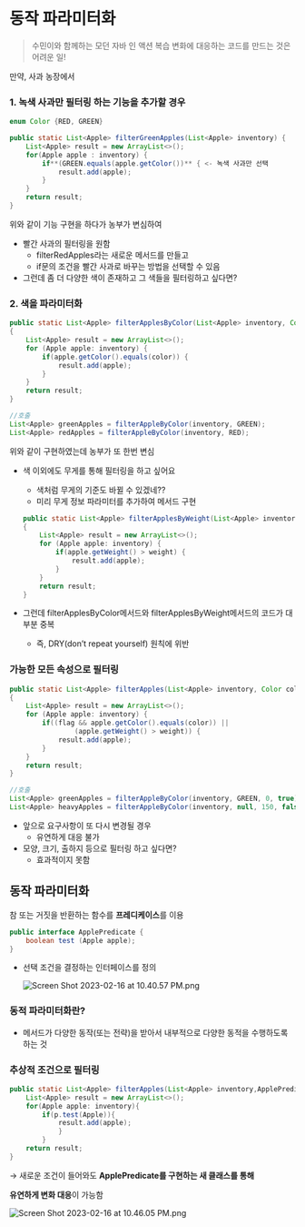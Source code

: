 # 동작 파라미터화
> 수민이와 함께하는 모던 자바 인 액션 복습
변화에 대응하는 코드를 만드는 것은 어려운 일!

만약, 사과 농장에서 

### 1. 녹색 사과만 필터링 하는 기능을 추가할 경우

```java
enum Color {RED, GREEN}
```

```java
public static List<Apple> filterGreenApples(List<Apple> inventory) {
	List<Apple> result = new ArrayList<>();
	for(Apple apple : inventory) {
		if**(GREEN.equals(apple.getColor())** { <- 녹색 사과만 선택
			result.add(apple);
		}
	}
	return result;
}
```

위와 같이 기능 구현을 하다가 농부가 변심하여 

- 빨간 사과의 필터링을 원함
    - filterRedApples라는 새로운 메서드를 만들고
    - if문의 조건을 빨간 사과로 바꾸는 방법을 선택할 수 있음
- 그런데 좀 더 다양한 색이 존재하고 그 색들을 필터링하고 싶다면?

### 2. 색을 파라미터화

```java
public static List<Apple> filterApplesByColor(List<Apple> inventory, Color color)
{
	List<Apple> result = new ArrayList<>();
	for (Apple apple: inventory) {
		if(apple.getColor().equals(color)) {
			result.add(apple);
		}
	}
	return result;
}
```

```java
//호출
List<Apple> greenApples = filterAppleByColor(inventory, GREEN);
List<Apple> redApples = filterAppleByColor(inventory, RED);
```

위와 같이 구현하였는데 농부가 또 한번 변심

- 색 이외에도 무게를 통해 필터링을 하고 싶어요
    - 색처럼 무게의 기준도 바뀔 수 있겠네??
    - 미리 무게 정보 파라미터를 추가하여 메서드 구현
    
    ```java
    public static List<Apple> filterApplesByWeight(List<Apple> inventory, Weight weight)
    {
    	List<Apple> result = new ArrayList<>();
    	for (Apple apple: inventory) {
    		if(apple.getWeight() > weight) {
    			result.add(apple);
    		}
    	}
    	return result;
    }
    ```
    
- 그런데 filterApplesByColor메서드와 filterApplesByWeight메서드의 코드가 대부분 중복
    - 즉, DRY(don’t repeat yourself) 원칙에 위반

### 가능한 모든 속성으로 필터링

```java
public static List<Apple> filterApples(List<Apple> inventory, Color color, Weight weight, Boolean flag)
{
	List<Apple> result = new ArrayList<>();
	for (Apple apple: inventory) {
		if((flag && apple.getColor().equals(color)) ||
				(apple.getWeight() > weight)) {
			result.add(apple);
		}
	}
	return result;
}
```

```java
//호출
List<Apple> greenApples = filterAppleByColor(inventory, GREEN, 0, true);
List<Apple> heavyApples = filterAppleByColor(inventory, null, 150, false);
```

- 앞으로 요구사항이 또 다시 변경될 경우
    - 유연하게 대응 불가
- 모양, 크기, 출하지 등으로 필터링 하고 싶다면?
    - 효과적이지 못함

## 동작 파라미터화

참 또는 거짓을 반환하는 함수를 **프레디케이스**를 이용

```java
public interface ApplePredicate {
	boolean test (Apple apple);
}
```

- 선택 조건을 결정하는 인터페이스를 정의
    
    ![Screen Shot 2023-02-16 at 10.40.57 PM.png](https://s3-us-west-2.amazonaws.com/secure.notion-static.com/5865d8de-b35d-4b30-a66d-999490a6737a/Screen_Shot_2023-02-16_at_10.40.57_PM.png)
    

### 동적 파라미터화란?

- 메서드가 다양한 동작(또는 전략)을 받아서 내부적으로 다양한 동적을 수행하도록 하는 것

### 추상적 조건으로 필터링

```java
public static List<Apple> filterApples(List<Apple> inventory,ApplePredicate p){
	List<Apple> result = new ArrayList<>();
	for(Apple apple: inventory){
		if(p.test(Apple)){
			result.add(apple);
			}
		}
	return result;
}
```

→ 새로운 조건이 들어와도 **ApplePredicate를 구현하는 새 클래스를 통해** 

**유연하게 변화 대응**이 가능함

![Screen Shot 2023-02-16 at 10.46.05 PM.png](https://s3-us-west-2.amazonaws.com/secure.notion-static.com/4d108514-f2c7-42e4-adf8-69b6807428ac/Screen_Shot_2023-02-16_at_10.46.05_PM.png)